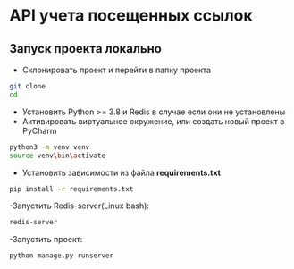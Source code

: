 # API учета посещенных ссылок

## Запуск проекта локально
- Склонировать проект и перейти в папку проекта

```bash
git clone
cd 
```
- Установить Python >= 3.8 и Redis в случае если они не установлены
- Активировать виртуальное окружение, или создать новый проект в PyCharm

```bash
python3 -m venv venv
source venv\bin\activate
```

- Установить зависимости из файла **requirements.txt**
 
```bash
pip install -r requirements.txt
``` 

-Запустить Redis-server(Linux bash):
```bash
redis-server
```

-Запустить проект:
```bash
python manage.py runserver
```



